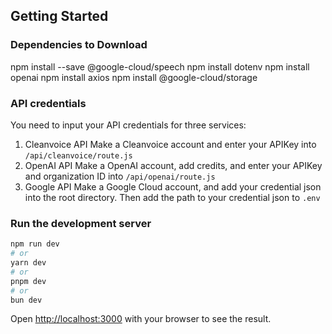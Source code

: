 ## Getting Started

### Dependencies to Download

npm install --save @google-cloud/speech
npm install dotenv
npm install openai
npm install axios
npm install @google-cloud/storage

### API credentials
You need to input your API credentials for three services:
1. Cleanvoice API 
    Make a Cleanvoice account and enter your APIKey into `/api/cleanvoice/route.js`
2. OpenAI API
    Make a OpenAI account, add credits, and enter your APIKey and organization ID into `/api/openai/route.js`
3. Google API
    Make a Google Cloud account, and add your credential json into the root directory. Then add the path to your credential json to `.env`

### Run the development server

```bash
npm run dev
# or
yarn dev
# or
pnpm dev
# or
bun dev
```

Open [http://localhost:3000](http://localhost:3000) with your browser to see the result.

